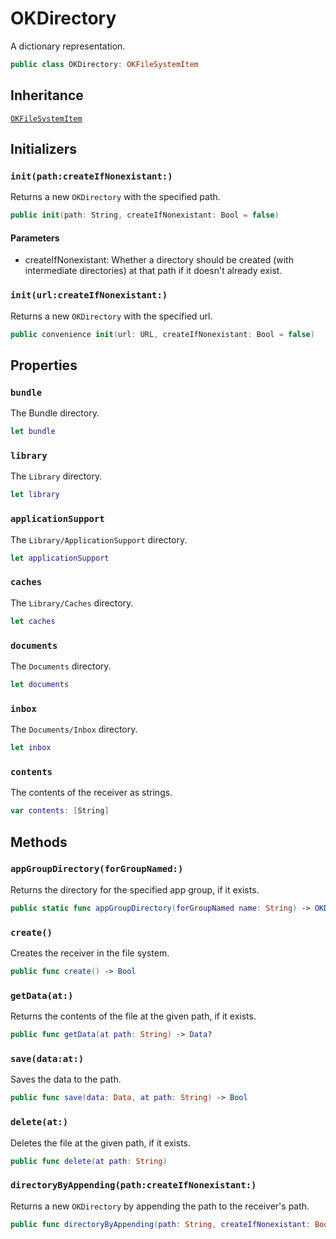 # OKDirectory

A dictionary representation.

``` swift
public class OKDirectory: OKFileSystemItem
```

## Inheritance

[`OKFileSystemItem`](/OKFileSystemItem)

## Initializers

### `init(path:createIfNonexistant:)`

Returns a new `OKDirectory` with the specified path.

``` swift
public init(path: String, createIfNonexistant: Bool = false)
```

#### Parameters

  - createIfNonexistant: Whether a directory should be created (with intermediate directories) at that path if it doesn't already exist.

### `init(url:createIfNonexistant:)`

Returns a new `OKDirectory` with the specified url.

``` swift
public convenience init(url: URL, createIfNonexistant: Bool = false)
```

## Properties

### `bundle`

The Bundle directory.

``` swift
let bundle
```

### `library`

The `Library` directory.

``` swift
let library
```

### `applicationSupport`

The `Library/ApplicationSupport` directory.

``` swift
let applicationSupport
```

### `caches`

The `Library/Caches` directory.

``` swift
let caches
```

### `documents`

The `Documents` directory.

``` swift
let documents
```

### `inbox`

The `Documents/Inbox` directory.

``` swift
let inbox
```

### `contents`

The contents of the receiver as strings.

``` swift
var contents: [String]
```

## Methods

### `appGroupDirectory(forGroupNamed:)`

Returns the directory for the specified app group, if it exists.

``` swift
public static func appGroupDirectory(forGroupNamed name: String) -> OKDirectory?
```

### `create()`

Creates the receiver in the file system.

``` swift
public func create() -> Bool
```

### `getData(at:)`

Returns the contents of the file at the given path, if it exists.

``` swift
public func getData(at path: String) -> Data?
```

### `save(data:at:)`

Saves the data to the path.

``` swift
public func save(data: Data, at path: String) -> Bool
```

### `delete(at:)`

Deletes the file at the given path, if it exists.

``` swift
public func delete(at path: String)
```

### `directoryByAppending(path:createIfNonexistant:)`

Returns a new `OKDirectory` by appending the path to the receiver's path.

``` swift
public func directoryByAppending(path: String, createIfNonexistant: Bool = false) -> OKDirectory
```
